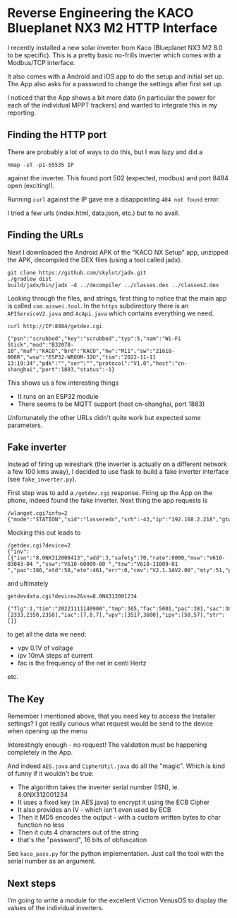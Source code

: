 # Reverse Engineering the KACO Blueplanet NX3 M2 HTTP Interface

I recently installed a new solar inverter from Kaco (Blueplanet NX3 M2 8.0 to be
specific). This is a pretty basic no-frills inverter which comes with a Modbus/TCP
interface.

It also comes with a Android and iOS app to do the setup and initial set up. The
App also asks for a password to change the settings after first set up.

I noticed that the App shows a bit more data (in particular the power for each
of the individual MPPT trackers) and wanted to integrate this in my reporting.

## Finding the HTTP port

There are probably a lot of ways to do this, but I was lazy and did a
```
nmap -sT -p1-65535 IP
```
against the inverter. This found port 502 (expected, modbus) and port 8484
open (exciting!).

Running `curl` against the IP gave me a disappointing `404 not found` error.

I tried a few urls (index.html, data.json, etc.) but to no avail.

## Finding the URLs

Next I downloaded the Android APK of the "KACO NX Setup" app, unzipped the
APK, decompiled the DEX files (using a tool called jadx).
```
git clone https://github.com/skylot/jadx.git
./gradlew dist
build/jadx/bin/jadx -d ../decompile/ ../classes.dex ../classes2.dex
```

Looking through the files, and strings, first thing to notice that the main
app is called `com.aiswei.tool`.  In the `https` subdirectory there is an
`APIServiceV2.java` and `AcApi.java` which contains everything we need.

```
curl http://IP:8484/getdev.cgi

{"psn":"scrubbed","key":"scrubbed","typ":5,"nam":"Wi-Fi Stick","mod":"B32078-10","muf":"KACO","brd":"KACO","hw":"M11","sw":"21618-006R","wsw":"ESP32-WROOM-32U","tim":"2022-11-11 13:19:34","pdk":"","ser":"","protocol":"V1.0","host":"cn-shanghai","port":1883,"status":-1}
```

This shows us a few interesting things

* It runs on an ESP32 module
* There seems to be MQTT support (host cn-shanghai, port 1883)

Unfortunately the other URLs didn't quite work but expected some parameters.

## Fake inverter

Instead of firing up wireshark (the inverter is actually on a different network a few 100 kms away),
I decided to use flask to build a fake inverter interface (see `fake_inverter.py`).

First step was to add a `/getdev.cgi` response. Firing up the App on the phone, indeed found the
fake inverter. Next thing the app requests is

```
/wlanget.cgi?info=2
{"mode":"STATION","sid":"lasseredn","srh":-43,"ip":"192.168.2.218","gtw":"192.168.2.1","msk":"255.255.255.0"}

```

Mocking this out leads to 

```
/getdev.cgi?device=2
{"inv":[{"isn":"8.0NX312008413","add":3,"safety":70,"rate":8000,"msw":"V610-03043-04 ","ssw":"V610-60009-00 ","tsw":"V610-11009-01 ","pac":386,"etd":58,"eto":461,"err":0,"cmv":"V2.1.1AV2.00","mty":51,"psb_eb":1}],"num":1}
```

and ultimately

```
getdevdata.cgi?device=2&sn=8.0NX312001234

{"flg":1,"tim":"20221111140900","tmp":365,"fac":5001,"pac":381,"sac":381,"qac":0,"eto":461,"etd":58,"hto":58,"pf":100,"wan":0,"err":0,"vac":[2333,2350,2358],"iac":[7,8,7],"vpv":[3517,3600],"ipv":[50,57],"str":[]}
```

to get all the data we need:

* vpv 0.1V of voltage
* ipv 10mA steps of current
* fac is the frequency of the net in centi Hertz

etc.

## The Key

Remember I mentioned above, that you need key to access the Installer settings? I got
really curious what request would be send to the device when opening up the menu.

Interestingly enough - no request! The validation must be happening completely in the
App.

And indeed `AES.java` and `CipherUtil.java` do all the "magic". Which is kind of 
funny if it wouldn't be true:

* The algorithm takes the inverter serial number (ISN), ie. 8.0NX312001234
* It uses a fixed key (in AES.java) to encrypt it using the ECB Cipher
* It also provides an IV - which isn't even used by ECB
* Then it MD5 encodes the output - with a custom written bytes to char function no less
* Then it cuts 4 characters out of the string
* that's the "password", 16 bits of obfuscation

See `kaco_pass.py` for the python implementation. Just call the tool with the
serial number as an argument.


## Next steps

I'm going to write a module for the excellent Victron VenusOS to display the values
of the individual inverters.


